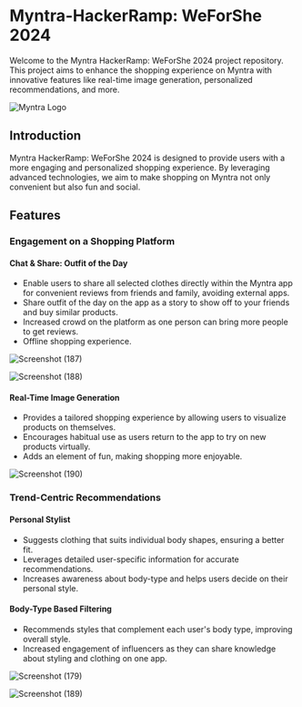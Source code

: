 # Myntra-HackerRamp: WeForShe 2024

Welcome to the Myntra HackerRamp: WeForShe 2024 project repository. This project aims to enhance the shopping experience on Myntra with innovative features like real-time image generation, personalized recommendations, and more.

![Myntra Logo](path_to_your_image)



## Introduction

Myntra HackerRamp: WeForShe 2024 is designed to provide users with a more engaging and personalized shopping experience. By leveraging advanced technologies, we aim to make shopping on Myntra not only convenient but also fun and social.

## Features

### Engagement on a Shopping Platform

#### Chat & Share: Outfit of the Day
- Enable users to share all selected clothes directly within the Myntra app for convenient reviews from friends and family, avoiding external apps.
- Share outfit of the day on the app as a story to show off to your friends and buy similar products.
- Increased crowd on the platform as one person can bring more people to get reviews.
- Offline shopping experience.

![Screenshot (187)](https://github.com/user-attachments/assets/5f8c5d9e-65a1-48ef-bf05-e640bf63f672)

![Screenshot (188)](https://github.com/user-attachments/assets/7f94f41a-8962-4f33-89f0-5add0e143e72)


#### Real-Time Image Generation
- Provides a tailored shopping experience by allowing users to visualize products on themselves.
- Encourages habitual use as users return to the app to try on new products virtually.
- Adds an element of fun, making shopping more enjoyable.

![Screenshot (190)](https://github.com/user-attachments/assets/87a92845-fcda-4b2f-a279-b5fefb61bab8)

### Trend-Centric Recommendations

#### Personal Stylist
- Suggests clothing that suits individual body shapes, ensuring a better fit.
- Leverages detailed user-specific information for accurate recommendations.
- Increases awareness about body-type and helps users decide on their personal style.

#### Body-Type Based Filtering
- Recommends styles that complement each user's body type, improving overall style.
- Increased engagement of influencers as they can share knowledge about styling and clothing on one app.

![Screenshot (179)](https://github.com/user-attachments/assets/ab58224d-f3f4-451f-9b67-982b8289e5df)

![Screenshot (189)](https://github.com/user-attachments/assets/210cb6f7-31a6-4367-a282-2b8c851e0014)
